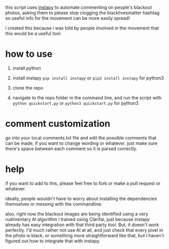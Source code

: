 this script uses [instapy](https://github.com/timgrossmann/InstaPy) to automate commenting on people's blackout photos, asking them to please stop clogging the blacklivesmatter hashtag so useful info for the movement can be more easily spread!

i created this because i was told by people involved in the movement that this would be a useful tool. 

# how to use

1. install python

2. install instapy
`pip install instapy` or `pip3 install instapy` for python3

3. clone the repo

4. navigate to the repo folder in the command line, and run the script with `python quickstart.py` or `python3 quickstart.py` for python3

# comment customization

go into your local comments.txt file and edit the possible comments that can be made, if you want to change wording or whatever. just make sure there's space between each comment so it is parsed correctly.

# help

if you want to add to this, please feel free to fork or make a pull request or whatever. 

ideally, people wouldn't have to worry about installing the dependencies themselves or messing with the commandline.

also, right now the blackout images are being identified using a very rudimentary AI algorithm i trained using Clarifai, just because instapy already has easy integration with that third party tool. But, it doesn't work perfectly. I'd much rather not use AI at all, and just check that every pixel in the photo is black, or something more straightforward like that, but I haven't figured out how to integrate that with instapy.





